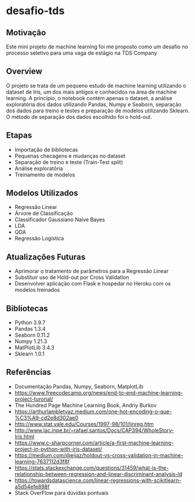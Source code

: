 # desafio-tds

## Motivação
Este mini projeto de machine learning foi me proposto como um desafio no processo seletivo para uma vaga de estágio na TDS Company

## Overview
O projeto se trata de um pequeno estudo de machine learning utilizando o dataset de Iris, um dos mais antigos e conhecidos na área de machine learning. A princípio, o notebook contém apenas o dataset, a análise exploratória dos dados utilizando Pandas, Numpy e Seaborn, separação dos dados para treino e testes e preparação de modelos utilizando Sklearn. O método de separação dos dados escolhido foi o hold-out.

## Etapas
 * Importação de bibliotecas
 * Pequenas checagens e mudanças no dataset
 * Separação de treino e teste (Train-Test split)
 * Análise exploratória
 * Treinamento de modelos

## Modelos Utilizados
 * Regressão Linear
 * Árvore de Classificação
 * Classificador Gaussiano Naive Bayes
 * LDA
 * QDA
 * Regressão Logística

## Atualizações Futuras
 * Aprimorar o tratamento de parâmetros para a Regressão Linear
 * Substituir uso de Hold-out por Cross Validation
 * Desenvolver aplicação com Flask e hospedar no Heroku com os modelos treinados
 
## Bibliotecas
 *  Python 3.9.7
 *  Pandas 1.3.4
 *  Seaborn 0.11.2
 *  Numpy 1.21.3
 *  MatPlotLib 3.4.3
 *  Sklearn 1.0.1

## Referências
 * Documentação Pandas, Numpy, Seaborn, MatplotLib
 * https://www.freecodecamp.org/news/end-to-end-machine-learning-project-turorial/
 * The Hundred Page Machine Learning Book, Andriy Burkov
 * https://arthurlambletvaz.medium.com/one-hot-encoding-o-que-%C3%A9-cd2e8d302ae0
 * http://www.stat.yale.edu/Courses/1997-98/101/linreg.htm
 * http://www.lac.inpe.br/~rafael.santos/Docs/CAP394/WholeStory-Iris.html
 * https://www.c-sharpcorner.com/article/a-first-machine-learning-project-in-python-with-iris-dataset/
 * https://medium.com/@eijaz/holdout-vs-cross-validation-in-machine-learning-7637112d3f8f
 * https://stats.stackexchange.com/questions/31459/what-is-the-relationship-between-regression-and-linear-discriminant-analysis-ld
 * https://towardsdatascience.com/linear-regressions-with-scikitlearn-a5d54efe898f
 * Stack OverFlow para dúvidas pontuais
